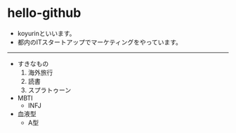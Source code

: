 # hello-github
- koyurinといいます。
- 都内のITスタートアップでマーケティングをやっています。
---
- すきなもの
    1. 海外旅行
    2. 読書
    3. スプラトゥーン
- MBTI
    - INFJ
- 血液型
    - A型